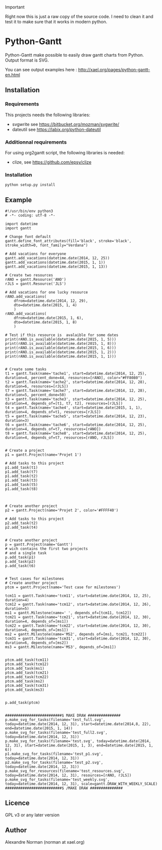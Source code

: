 > [!IMPORTANT]  
> Right now this is just a raw copy of the source code. I need to clean it and test it to make sure that it works in modern python.


# Python-Gantt #

Python-Gantt make possible to easily draw gantt charts from Python.  
Output format is SVG.

You can see output examples here :  http://xael.org/pages/python-gantt-en.html

## Installation ##

### Requirements ###

This projects needs the following libraries:

* svgwrite see https://bitbucket.org/mozman/svgwrite/
* dateutil see https://labix.org/python-dateutil

### Additionnal requirements ###

For using org2gantt script, the following libraries is needed:

* clize, see https://github.com/epsy/clize


### Installation ###


```
python setup.py install
```


## Example ##


```
#!/usr/bin/env python3
# -*- coding: utf-8 -*-

import datetime
import gantt

# Change font default
gantt.define_font_attributes(fill='black', stroke='black', stroke_width=0, font_family="Verdana")

# Add vacations for everyone
gantt.add_vacations(datetime.date(2014, 12, 25))
gantt.add_vacations(datetime.date(2015, 1, 1))
gantt.add_vacations(datetime.date(2015, 1, 13))

# Create two resources
rANO = gantt.Resource('ANO')
rJLS = gantt.Resource('JLS')

# Add vacations for one lucky resource
rANO.add_vacations(
    dfrom=datetime.date(2014, 12, 29), 
    dto=datetime.date(2015, 1, 4) 
    )
rANO.add_vacations(
    dfrom=datetime.date(2015, 1, 6), 
    dto=datetime.date(2015, 1, 8) 
    )

# Test if this resource is  avalaible for some dates
print(rANO.is_available(datetime.date(2015, 1, 5)))
print(rANO.is_available(datetime.date(2015, 1, 8)))
print(rANO.is_available(datetime.date(2015, 1, 6)))
print(rANO.is_available(datetime.date(2015, 1, 2)))
print(rANO.is_available(datetime.date(2015, 1, 1)))


# Create some tasks
t1 = gantt.Task(name='tache1', start=datetime.date(2014, 12, 25), duration=4, percent_done=44, resources=[rANO], color="#FF8080")
t2 = gantt.Task(name='tache2', start=datetime.date(2014, 12, 28), duration=6, resources=[rJLS])
t7 = gantt.Task(name='tache7', start=datetime.date(2014, 12, 28), duration=5, percent_done=50)
t3 = gantt.Task(name='tache3', start=datetime.date(2014, 12, 25), duration=4, depends_of=[t1, t7, t2], resources=[rJLS])
t4 = gantt.Task(name='tache4', start=datetime.date(2015, 1, 1), duration=4, depends_of=t1, resources=[rJLS])
t5 = gantt.Task(name='tache5', start=datetime.date(2014, 12, 23), duration=3)
t6 = gantt.Task(name='tache6', start=datetime.date(2014, 12, 25), duration=4, depends_of=t7, resources=[rANO])
t8 = gantt.Task(name='tache8', start=datetime.date(2014, 12, 25), duration=4, depends_of=t7, resources=[rANO, rJLS])


# Create a project
p1 = gantt.Project(name='Projet 1')

# Add tasks to this project
p1.add_task(t1)
p1.add_task(t7)
p1.add_task(t2)
p1.add_task(t3)
p1.add_task(t5)
p1.add_task(t8)



# Create another project
p2 = gantt.Project(name='Projet 2', color='#FFFF40')

# Add tasks to this project
p2.add_task(t2)
p2.add_task(t4)


# Create another project
p = gantt.Project(name='Gantt')
# wich contains the first two projects
# and a single task
p.add_task(p1)
p.add_task(p2)
p.add_task(t6)


# Test cases for milestones
# Create another project
ptcm = gantt.Project(name='Test case for milestones')

tcm11 = gantt.Task(name='tcm11', start=datetime.date(2014, 12, 25), duration=4)
tcm12 = gantt.Task(name='tcm12', start=datetime.date(2014, 12, 26), duration=5)
ms1 = gantt.Milestone(name=' ', depends_of=[tcm11, tcm12])
tcm21 = gantt.Task(name='tcm21', start=datetime.date(2014, 12, 30), duration=4, depends_of=[ms1])
tcm22 = gantt.Task(name='tcm22', start=datetime.date(2014, 12, 30), duration=6, depends_of=[ms1])
ms2 = gantt.Milestone(name='MS2', depends_of=[ms1, tcm21, tcm22])
tcm31 = gantt.Task(name='tcm31', start=datetime.date(2014, 12, 30), duration=6, depends_of=[ms2])
ms3 = gantt.Milestone(name='MS3', depends_of=[ms1])


ptcm.add_task(tcm11)
ptcm.add_task(tcm12)
ptcm.add_task(ms1)
ptcm.add_task(tcm21)
ptcm.add_task(tcm22)
ptcm.add_task(ms2)
ptcm.add_task(tcm31)
ptcm.add_task(ms3)


p.add_task(ptcm)


##########################$ MAKE DRAW ###############
p.make_svg_for_tasks(filename='test_full.svg', today=datetime.date(2014, 12, 31), start=datetime.date(2014,8, 22), end=datetime.date(2015, 1, 14))
p.make_svg_for_tasks(filename='test_full2.svg', today=datetime.date(2014, 12, 31))
p.make_svg_for_tasks(filename='test.svg', today=datetime.date(2014, 12, 31), start=datetime.date(2015, 1, 3), end=datetime.date(2015, 1, 6))
p1.make_svg_for_tasks(filename='test_p1.svg', today=datetime.date(2014, 12, 31))
p2.make_svg_for_tasks(filename='test_p2.svg', today=datetime.date(2014, 12, 31))
p.make_svg_for_resources(filename='test_resources.svg', today=datetime.date(2014, 12, 31), resources=[rANO, rJLS])
p.make_svg_for_tasks(filename='test_weekly.svg', today=datetime.date(2014, 12, 31), scale=gantt.DRAW_WITH_WEEKLY_SCALE)
##########################$ /MAKE DRAW ###############
```
  



## Licence ##

GPL v3 or any later version


## Author ##

Alexandre Norman (norman at xael.org)
